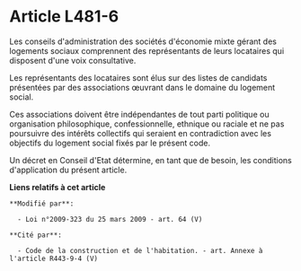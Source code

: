 # Article L481-6

Les conseils d'administration des sociétés d'économie mixte gérant des logements sociaux comprennent des représentants de
leurs locataires qui disposent d'une voix consultative. 

Les représentants des locataires sont élus sur des listes de candidats présentées par des associations œuvrant dans le
domaine du logement social. 

Ces associations doivent être indépendantes de tout parti politique ou organisation philosophique, confessionnelle, ethnique
ou raciale et ne pas poursuivre des intérêts collectifs qui seraient en contradiction avec les objectifs du logement social
fixés par le présent code. 

Un décret en Conseil d'Etat détermine, en tant que de besoin, les conditions d'application du présent article.

**Liens relatifs à cet article**

	**Modifié par**:

	  - Loi n°2009-323 du 25 mars 2009 - art. 64 (V)

	**Cité par**:

	  - Code de la construction et de l'habitation. - art. Annexe à l'article R443-9-4 (V)
